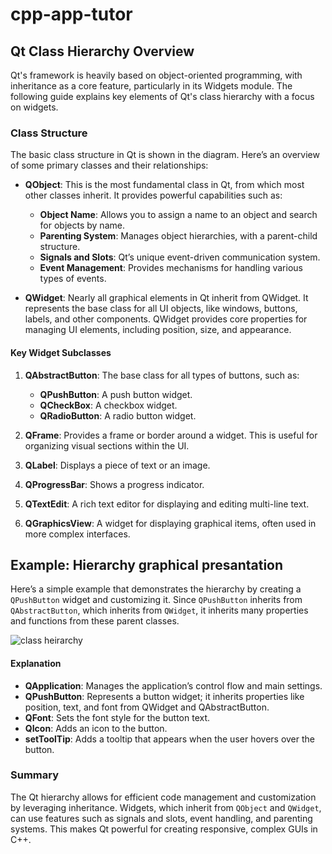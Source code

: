# cpp-app-tutor
## Qt Class Hierarchy Overview

Qt's framework is heavily based on object-oriented programming, with inheritance as a core feature, particularly in its Widgets module. The following guide explains key elements of Qt's class hierarchy with a focus on widgets.

### Class Structure

The basic class structure in Qt is shown in the diagram. Here’s an overview of some primary classes and their relationships:

- **QObject**: This is the most fundamental class in Qt, from which most other classes inherit. It provides powerful capabilities such as:
  - **Object Name**: Allows you to assign a name to an object and search for objects by name.
  - **Parenting System**: Manages object hierarchies, with a parent-child structure.
  - **Signals and Slots**: Qt’s unique event-driven communication system.
  - **Event Management**: Provides mechanisms for handling various types of events.

- **QWidget**: Nearly all graphical elements in Qt inherit from QWidget. It represents the base class for all UI objects, like windows, buttons, labels, and other components. QWidget provides core properties for managing UI elements, including position, size, and appearance.

#### Key Widget Subclasses

1. **QAbstractButton**: The base class for all types of buttons, such as:
   - **QPushButton**: A push button widget.
   - **QCheckBox**: A checkbox widget.
   - **QRadioButton**: A radio button widget.

2. **QFrame**: Provides a frame or border around a widget. This is useful for organizing visual sections within the UI.

3. **QLabel**: Displays a piece of text or an image.

4. **QProgressBar**: Shows a progress indicator.

5. **QTextEdit**: A rich text editor for displaying and editing multi-line text.

6. **QGraphicsView**: A widget for displaying graphical items, often used in more complex interfaces.

## Example: Hierarchy graphical presantation

Here’s a simple example that demonstrates the hierarchy by creating a `QPushButton` widget and customizing it. Since `QPushButton` inherits from `QAbstractButton`, which inherits from `QWidget`, it inherits many properties and functions from these parent classes.

![class heirarchy](/home/landry/Documents/projects/cpp/cpp-app/public/heirerchy.png)

#### Explanation

- **QApplication**: Manages the application’s control flow and main settings.
- **QPushButton**: Represents a button widget; it inherits properties like position, text, and font from QWidget and QAbstractButton.
- **QFont**: Sets the font style for the button text.
- **QIcon**: Adds an icon to the button.
- **setToolTip**: Adds a tooltip that appears when the user hovers over the button.

### Summary

The Qt hierarchy allows for efficient code management and customization by leveraging inheritance. Widgets, which inherit from `QObject` and `QWidget`, can use features such as signals and slots, event handling, and parenting systems. This makes Qt powerful for creating responsive, complex GUIs in C++.
